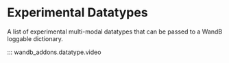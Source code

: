 # Experimental Datatypes

A list of experimental multi-modal datatypes that can be passed to a WandB loggable dictionary.

::: wandb_addons.datatype.video
